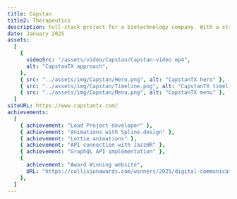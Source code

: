 ```yaml
---
title: Capstan
title2: Therapeutics
description: Full-stack project for a biotechnology company. With a strong foucs on design and animations this site leverages 2D and 3D animations for a unique user experience
date: January 2025
assets:
  [
    {
      videoSrc: "/assets/video/Capstan/Capstan-video.mp4",
      alt: "CapstanTX approach",
    },
    { src: "../assets/img/Capstan/Hero.png", alt: "CapstanTX hero" },
    { src: "../assets/img/Capstan/Timeline.png", alt: "CapstanTX timeline" },
    { src: "../assets/img/Capstan/Menu.png", alt: "CapstanTX menu" },
  ]
siteURL: https://www.capstantx.com/
achievements:
  [
    { achievement: "Lead Project developer" },
    { achievement: "Animations with Spline.design" },
    { achievement: "Lottie animations" },
    { achievement: "API connection with JazzHR" },
    { achievement: "GraphQL API implementation" },
    {
      achievement: "Award Winning website",
      URL: "https://collisionawards.com/winners/2025/digital-communication/general/pharmaceutical/capstan-website/601684/",
    },
  ]
---
```

